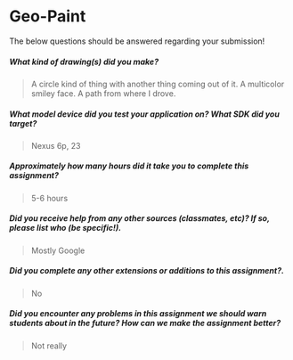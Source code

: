 # Geo-Paint

The below questions should be answered regarding your submission!

##### What kind of drawing(s) did you make? #####
> A circle kind of thing with another thing coming out of it. A multicolor smiley face. A path from where I drove.


##### What model device did you test your application on? What SDK did you target? #####
> Nexus 6p, 23


##### Approximately how many hours did it take you to complete this assignment? #####
> 5-6 hours


##### Did you receive help from any other sources (classmates, etc)? If so, please list who (be specific!). #####
> Mostly Google


##### Did you complete any other extensions or additions to this assignment?. #####
> No


##### Did you encounter any problems in this assignment we should warn students about in the future? How can we make the assignment better? #####
> Not really
